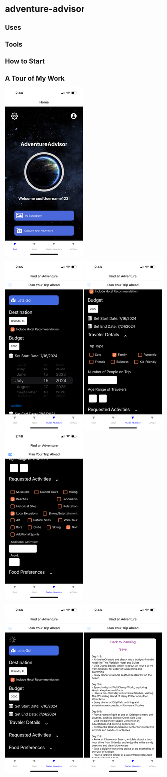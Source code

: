 # adventure-advisor

## Uses

## Tools

## How to Start

## A Tour of My Work


<img src="advisorImg/advisorHome.PNG" width="250" >


<img src="advisorImg/planAhead.PNG" width="250" > <img src="advisorImg/tripType.PNG" width="250" > <img src="advisorImg/activities.PNG" width="250" >

<img src="advisorImg/loading.PNG" width="250" > <img src="advisorImg/resultItinerary.PNG" width="250" >


